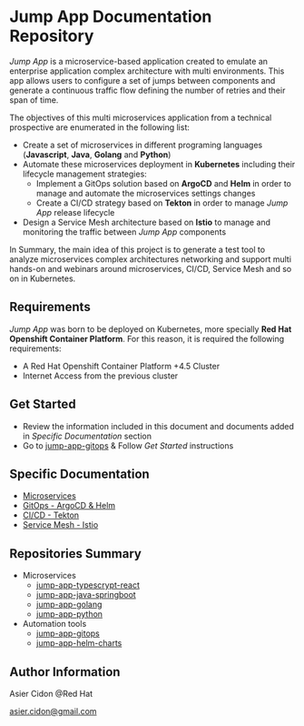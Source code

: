 # Jump App Documentation Repository

*Jump App* is a microservice-based application created to emulate an enterprise application complex architecture with multi environments. This app allows users to configure a set of jumps between components and generate a continuous traffic flow defining the number of retries and their span of time.

The objectives of this multi microservices application from a technical prospective are enumerated in the following list:

- Create a set of microservices in different programing languages (**Javascript**, **Java**, **Golang** and **Python**)
- Automate these microservices deployment in **Kubernetes** including their lifecycle management strategies:
  - Implement a GitOps solution based on **ArgoCD** and **Helm** in order to manage and automate the microservices settings changes
  - Create a CI/CD strategy based on **Tekton** in order to manage *Jump App* release lifecycle
- Design a Service Mesh architecture based on **Istio** to manage and monitoring the traffic between *Jump App* components

In Summary, the main idea of this project is to generate a test tool to analyze microservices complex architectures networking and support multi hands-on and webinars around microservices, CI/CD, Service Mesh and so on in Kubernetes.

## Requirements

*Jump App* was born to be deployed on Kubernetes, more specially **Red Hat Openshift Container Platform**. For this reason, it is required the following requirements:

- A Red Hat Openshift Container Platform +4.5 Cluster
- Internet Access from the previous cluster

## Get Started

- Review the information included in this document and documents added in *Specific Documentation* section
- Go to [jump-app-gitops](https://github.com/acidonper/jump-app-gitops) & Follow *Get Started* instructions

## Specific Documentation

- [Microservices](./Microservices.md)
- [GitOps - ArgoCD & Helm](./GitOps.md)
- [CI/CD - Tekton](./CICD.md)
- [Service Mesh - Istio](./ServiceMesh.md)

## Repositories Summary

- Microservices
  - [jump-app-typescrypt-react](https://github.com/acidonper/jump-app-typescrypt-react)
  - [jump-app-java-springboot](https://github.com/acidonper/jump-app-java-springboot)
  - [jump-app-golang](https://github.com/acidonper/jump-app-golang)
  - [jump-app-python](https://github.com/acidonper/jump-app-python)
- Automation tools
  - [jump-app-gitops](https://github.com/acidonper/jump-app-gitops)
  - [jump-app-helm-charts](https://github.com/acidonper/jump-app-helm-charts)

## Author Information

Asier Cidon @Red Hat

asier.cidon@gmail.com
